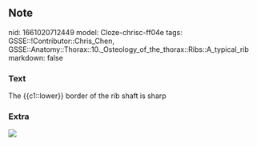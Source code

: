 ## Note
nid: 1661020712449
model: Cloze-chrisc-ff04e
tags: GSSE::!Contributor::Chris_Chen, GSSE::Anatomy::Thorax::10._Osteology_of_the_thorax::Ribs::A_typical_rib
markdown: false

### Text
<div class='toggle'>
  The {{c1::lower}} border of the rib shaft is sharp
</div>

### Extra
<img src="paste-5d3bb176b25801d36004d1e188f2133d7d0279fb.png">
